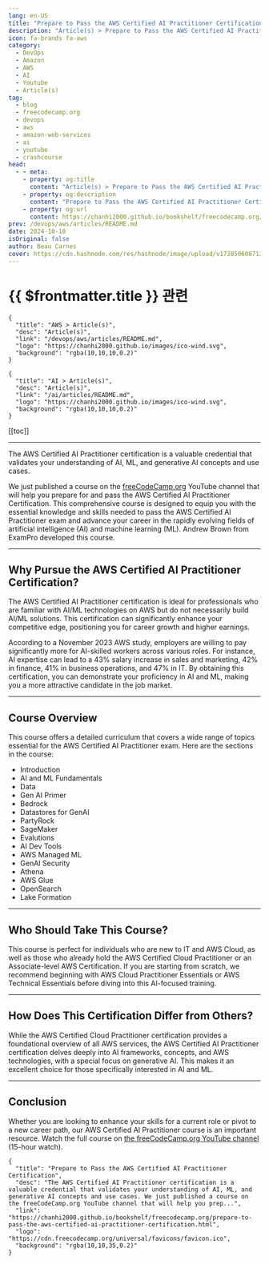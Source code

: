 ```yaml
---
lang: en-US
title: "Prepare to Pass the AWS Certified AI Practitioner Certification"
description: "Article(s) > Prepare to Pass the AWS Certified AI Practitioner Certification"
icon: fa-brands fa-aws
category: 
  - DevOps
  - Amazon
  - AWS
  - AI
  - Youtube
  - Article(s)
tag:
  - blog
  - freecodecamp.org
  - devops
  - aws
  - amazon-web-services
  - ai
  - youtube
  - crashcourse
head:
  - - meta:
    - property: og:title
      content: "Article(s) > Prepare to Pass the AWS Certified AI Practitioner Certification"
    - property: og:description
      content: "Prepare to Pass the AWS Certified AI Practitioner Certification"
    - property: og:url
      content: https://chanhi2000.github.io/bookshelf/freecodecamp.org/prepare-to-pass-the-aws-certified-ai-practitioner-certification.html
prev: /devops/aws/articles/README.md
date: 2024-10-10
isOriginal: false
author: Beau Carnes
cover: https://cdn.hashnode.com/res/hashnode/image/upload/v1728506087133/a2be701f-5b5d-48cb-b80a-3060cbf6ce79.png
---
```


# {{ $frontmatter.title }} 관련

```component VPCard
{
  "title": "AWS > Article(s)",
  "desc": "Article(s)",
  "link": "/devops/aws/articles/README.md",
  "logo": "https://chanhi2000.github.io/images/ico-wind.svg",
  "background": "rgba(10,10,10,0.2)"
}
```

```component VPCard
{
  "title": "AI > Article(s)",
  "desc": "Article(s)",
  "link": "/ai/articles/README.md",
  "logo": "https://chanhi2000.github.io/images/ico-wind.svg",
  "background": "rgba(10,10,10,0.2)"
}
```

[[toc]]

---

<SiteInfo
  name="Prepare to Pass the AWS Certified AI Practitioner Certification"
  desc="The AWS Certified AI Practitioner certification is a valuable credential that validates your understanding of AI, ML, and generative AI concepts and use cases. We just published a course on the freeCodeCamp.org YouTube channel that will help you prep..."
  url="https://freecodecamp.org/news/prepare-to-pass-the-aws-certified-ai-practitioner-certification"
  logo="https://cdn.freecodecamp.org/universal/favicons/favicon.ico"
  preview="https://cdn.hashnode.com/res/hashnode/image/upload/v1728506087133/a2be701f-5b5d-48cb-b80a-3060cbf6ce79.png"/>

The AWS Certified AI Practitioner certification is a valuable credential that validates your understanding of AI, ML, and generative AI concepts and use cases.

We just published a course on the [<VPIcon icon="fa-brands fa-free-code-camp"/>freeCodeCamp.org](http://freeCodeCamp.org) YouTube channel that will help you prepare for and pass the AWS Certified AI Practitioner Certification. This comprehensive course is designed to equip you with the essential knowledge and skills needed to pass the AWS Certified AI Practitioner exam and advance your career in the rapidly evolving fields of artificial intelligence (AI) and machine learning (ML). Andrew Brown from ExamPro developed this course.

---

## Why Pursue the AWS Certified AI Practitioner Certification?

The AWS Certified AI Practitioner certification is ideal for professionals who are familiar with AI/ML technologies on AWS but do not necessarily build AI/ML solutions. This certification can significantly enhance your competitive edge, positioning you for career growth and higher earnings.

According to a November 2023 AWS study, employers are willing to pay significantly more for AI-skilled workers across various roles. For instance, AI expertise can lead to a 43% salary increase in sales and marketing, 42% in finance, 41% in business operations, and 47% in IT. By obtaining this certification, you can demonstrate your proficiency in AI and ML, making you a more attractive candidate in the job market.

---

## Course Overview

This course offers a detailed curriculum that covers a wide range of topics essential for the AWS Certified AI Practitioner exam. Here are the sections in the course:

- Introduction
- AI and ML Fundamentals
- Data
- Gen AI Primer
- Bedrock
- Datastores for GenAI
- PartyRock
- SageMaker
- Evalutions
- AI Dev Tools
- AWS Managed ML
- GenAI Security
- Athena
- AWS Glue
- OpenSearch
- Lake Formation

---

## Who Should Take This Course?

This course is perfect for individuals who are new to IT and AWS Cloud, as well as those who already hold the AWS Certified Cloud Practitioner or an Associate-level AWS Certification. If you are starting from scratch, we recommend beginning with AWS Cloud Practitioner Essentials or AWS Technical Essentials before diving into this AI-focused training.

---

## How Does This Certification Differ from Others?

While the AWS Certified Cloud Practitioner certification provides a foundational overview of all AWS services, the AWS Certified AI Practitioner certification delves deeply into AI frameworks, concepts, and AWS technologies, with a special focus on generative AI. This makes it an excellent choice for those specifically interested in AI and ML.

---

## Conclusion

Whether you are looking to enhance your skills for a current role or pivot to a new career path, our AWS Certified AI Practitioner course is an important resource. Watch the full course on [<VPIcon icon="fa-brands fa-youtube"/>the freeCodeCamp.org YouTube channel](https://youtu.be/WZeZZ8_W-M4) (15-hour watch).

<VidStack src="youtube/WZeZZ8_W-M4" />

<!-- TODO: add ARTICLE CARD ... to /ai/articles/README.md /devops/aws/articles/README.md -->
```component VPCard
{
  "title": "Prepare to Pass the AWS Certified AI Practitioner Certification",
  "desc": "The AWS Certified AI Practitioner certification is a valuable credential that validates your understanding of AI, ML, and generative AI concepts and use cases. We just published a course on the freeCodeCamp.org YouTube channel that will help you prep...",
  "link": "https://chanhi2000.github.io/bookshelf/freecodecamp.org/prepare-to-pass-the-aws-certified-ai-practitioner-certification.html",
  "logo": "https://cdn.freecodecamp.org/universal/favicons/favicon.ico",
  "background": "rgba(10,10,35,0.2)"
}
```
